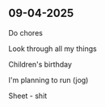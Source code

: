 
## 09-04-2025

Do chores

Look through all my things

Children's birthday

I'm planning to run (jog)

Sheet - shit